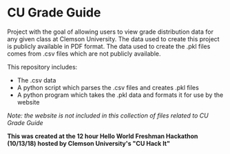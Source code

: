 # CU Grade Guide

Project with the goal of allowing users to view grade distribution data for any given class at Clemson University. 
The data used to create this project is publicly available in PDF format. The data used to create the .pkl files comes from .csv files which are not publicly available.

This repository includes:
- The .csv data
- A python script which parses the .csv files and creates .pkl files
- A python program which takes the .pkl data and formats it for use by the website

_Note: the website is not included in this collection of files related to CU Grade Guide_

__This was created at the 12 hour Hello World Freshman Hackathon (10/13/18) hosted by Clemson University's "CU Hack It"__
